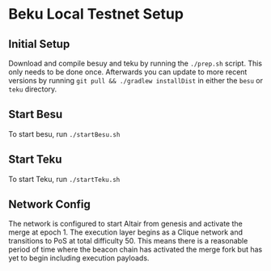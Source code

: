 # Beku Local Testnet Setup

## Initial Setup

Download and compile besuy and teku by running the `./prep.sh` script. This only needs to be done once.  Afterwards you can update to more recent versions by running `git pull && ./gradlew installDist` in either the `besu` or `teku` directory.

## Start Besu

To start besu, run `./startBesu.sh`

## Start Teku

To start Teku, run `./startTeku.sh`

## Network Config

The network is configured to start Altair from genesis and activate the merge at epoch 1.  The execution layer begins as a Clique network and transitions to PoS at total difficulty 50. This means there is a reasonable period of time where the beacon chain has activated the merge fork but has yet to begin including execution payloads.
